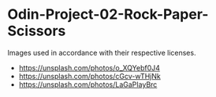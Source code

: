 # Odin-Project-02-Rock-Paper-Scissors

Images used in accordance with their respective licenses.
- https://unsplash.com/photos/o_XQYebf0J4
- https://unsplash.com/photos/cGcv-wTHjNk
- https://unsplash.com/photos/LaGaPIayBrc